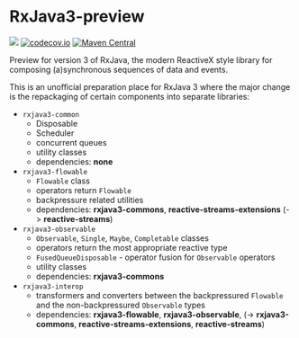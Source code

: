# RxJava3-preview

<a href='https://travis-ci.org/akarnokd/RxJava3-preview/builds'><img src='https://travis-ci.org/akarnokd/RxJava3-preview.svg?branch=master'></a>
[![codecov.io](http://codecov.io/github/akarnokd/RxJava3-preview/coverage.svg?branch=master)](http://codecov.io/github/akarnokd/RxJava3-preview?branch=master)
[![Maven Central](https://maven-badges.herokuapp.com/maven-central/com.github.akarnokd/rxjava3-common/badge.svg)](https://maven-badges.herokuapp.com/maven-central/com.github.akarnokd/rxjava3-common) 

Preview for version 3 of RxJava, the modern ReactiveX style library for composing (a)synchronous sequences of data and events.

This is an unofficial preparation place for RxJava 3 where the major change is the repackaging of certain components into separate libraries:

- `rxjava3-common`
  - Disposable
  - Scheduler
  - concurrent queues 
  - utility classes
  - dependencies: **none**
- `rxjava3-flowable`
  - `Flowable` class
  - operators return `Flowable`
  - backpressure related utilities
  - dependencies: **rxjava3-commons**, **reactive-streams-extensions** (-> **reactive-streams**)
- `rxjava3-observable`
  - `Observable`, `Single`, `Maybe`, `Completable` classes
  - operators return the most appropriate reactive type
  - `FusedQueueDisposable` - operator fusion for `Observable` operators
  - utility classes
  - dependencies: **rxjava3-commons**
- `rxjava3-interop`
  - transformers and converters between the backpressured `Flowable` and the non-backpressured `Observable` types
  - dependencies: **rxjava3-flowable**, **rxjava3-observable**, (-> **rxjava3-commons**, **reactive-streams-extensions**, **reactive-streams**) 
